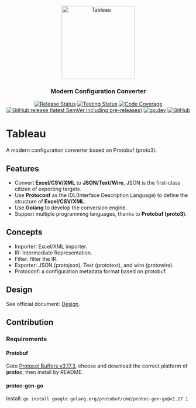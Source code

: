 <p align="center">
  <a href="https://getdoks.org/">
    <img alt="Tableau" src="https://avatars.githubusercontent.com/u/97329105?s=200&v=4" width="200">
  </a>
</p>

<h3 align="center">
  Modern Configuration Converter
</h3>

<p align="center">
    <a href="https://github.com/tableauio/tableau/actions/workflows/release.yml"><img src="https://github.com/tableauio/tableau/actions/workflows/release.yml/badge.svg" alt="Release Status"></a>
    <a href="https://github.com/tableauio/tableau/actions/workflows/testing.yml"><img src="https://github.com/tableauio/tableau/actions/workflows/testing.yml/badge.svg" alt="Testing Status"></a>
    <a href="https://codecov.io/gh/tableauio/tableau"><img src="https://codecov.io/gh/tableauio/tableau/branch/master/graph/badge.svg" alt="Code Coverage"></a>
    <a href="https://github.com/tableauio/tableau/releases"><img src="https://img.shields.io/github/v/release/tableauio/tableau?include_prereleases&style=flat-square"alt="GitHub release (latest SemVer including pre-releases)"></a>
    <a href="https://pkg.go.dev/github.com/tableauio/tableau"><img src="https://img.shields.io/badge/go.dev-reference-007d9c?logo=go&logoColor=white" alt="go.dev"></a>
    <a href="https://opensource.org/licenses/MIT"><img src="https://img.shields.io/github/license/tableauio/tableau?style=flat-square" alt="GitHub"></a>
</p>

# Tableau

A modern configuration converter based on Protobuf (proto3).

## Features

- Convert **Excel/CSV/XML** to **JSON/Text/Wire**, JSON is the first-class citizen of exporting targets.
- Use **Protoconf** as the IDL(Interface Description Language) to define the structure of **Excel/CSV/XML**.
- Use **Golang** to develop the conversion engine.
- Support multiple programming languages, thanks to **Protobuf (proto3)**.

## Concepts

- Importer: Excel/XML importer.
- IR: Intermediate Representation.
- Filter: filter the IR.
- Exporter: JSON (protojson), Text (prototext), and wire (protowire).
- Protoconf: a configuration metadata format based on protobuf.


## Design

See official document: [Design](https://tableauio.github.io/docs/design/overview/).

## Contribution

### Requirements

#### Protobuf

Goto [Protocol Buffers v3.17.3](https://github.com/protocolbuffers/protobuf/releases/tag/v3.17.3), choose and download the correct platform of **protoc**, then install by README.

#### protoc-gen-go

Install: `go install google.golang.org/protobuf/cmd/protoc-gen-go@v1.27.1`
